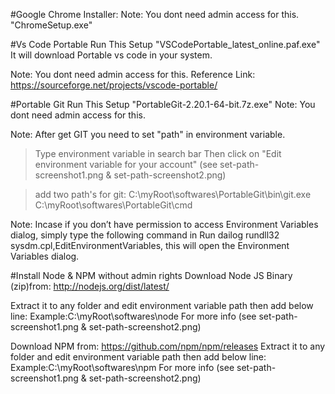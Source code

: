 #Google Chrome Installer: 
Note: You dont need admin access for this.
"ChromeSetup.exe"

#Vs Code Portable
Run This Setup "VSCodePortable_latest_online.paf.exe"
It will download Portable vs code in your system.

Note: You dont need admin access for this.
Reference Link:
https://sourceforge.net/projects/vscode-portable/

#Portable Git
Run This Setup "PortableGit-2.20.1-64-bit.7z.exe"
Note: You dont need admin access for this.

Note: After get GIT you need to set "path" in environment variable.
>Type environment variable in search bar
>Then click on "Edit environment variable for your account" (see set-path-screenshot1.png & set-path-screenshot2.png)

>add two path's for git:
>C:\myRoot\softwares\PortableGit\bin\git.exe
>C:\myRoot\softwares\PortableGit\cmd

Note: Incase if you don’t have permission to access Environment Variables dialog, simply type the following command in Run dailog rundll32 sysdm.cpl,EditEnvironmentVariables, this will open the Environment Variables dialog.


#Install Node & NPM without admin rights 
Download Node JS Binary (zip)from:
http://nodejs.org/dist/latest/

Extract it to any folder and edit environment variable path then add below line:
Example:C:\myRoot\softwares\node
For more info (see set-path-screenshot1.png & set-path-screenshot2.png)

Download NPM from:
https://github.com/npm/npm/releases
Extract it to any folder and edit environment variable path then add below line:
Example:C:\myRoot\softwares\npm
For more info (see set-path-screenshot1.png & set-path-screenshot2.png)




